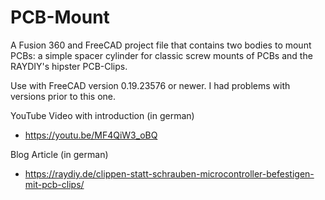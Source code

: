 # PCB-Mount
A Fusion 360 and FreeCAD project file that contains two bodies to mount PCBs: a simple spacer cylinder for classic screw mounts of PCBs and the RAYDIY's hipster PCB-Clips.

Use with FreeCAD version 0.19.23576 or newer. I had problems with versions prior to this one.

YouTube Video with introduction (in german)
- https://youtu.be/MF4QiW3_oBQ

Blog Article (in german)
- https://raydiy.de/clippen-statt-schrauben-microcontroller-befestigen-mit-pcb-clips/